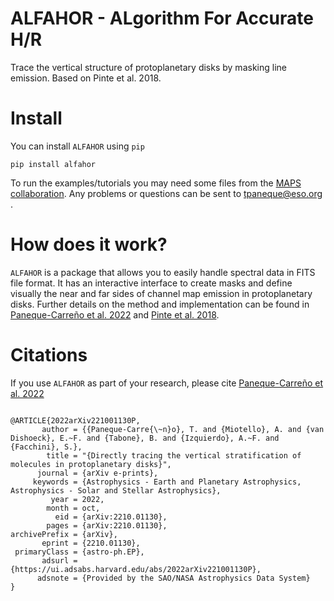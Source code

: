 # ALFAHOR - ALgorithm For Accurate H/R
Trace the vertical structure of protoplanetary disks by masking line emission. Based on Pinte et al. 2018.

# Install

You can install `ALFAHOR` using `pip`

<pre><code>pip install alfahor</pre></code>

To run the examples/tutorials you may need some files from the [MAPS collaboration](https://alma-maps.info/data.html). Any problems or questions can be sent to tpaneque@eso.org .

# How does it work?

`ALFAHOR` is a package that allows you to easily handle spectral data in FITS file format. It has an interactive interface to create masks and define visually the near and far sides of channel map emission in protoplanetary disks. Further details on the method and implementation can be found in [Paneque-Carreño et al. 2022](https://ui.adsabs.harvard.edu/abs/2022arXiv221001130P/abstract) and [Pinte et al. 2018](https://ui.adsabs.harvard.edu/abs/2018A%26A...609A..47P/abstract).

# Citations

If you use `ALFAHOR` as part of your research, please cite [Paneque-Carreño et al. 2022](https://ui.adsabs.harvard.edu/abs/2022arXiv221001130P/abstract)

<pre><code>
@ARTICLE{2022arXiv221001130P,
       author = {{Paneque-Carre{\~n}o}, T. and {Miotello}, A. and {van Dishoeck}, E.~F. and {Tabone}, B. and {Izquierdo}, A.~F. and {Facchini}, S.},
        title = "{Directly tracing the vertical stratification of molecules in protoplanetary disks}",
      journal = {arXiv e-prints},
     keywords = {Astrophysics - Earth and Planetary Astrophysics, Astrophysics - Solar and Stellar Astrophysics},
         year = 2022,
        month = oct,
          eid = {arXiv:2210.01130},
        pages = {arXiv:2210.01130},
archivePrefix = {arXiv},
       eprint = {2210.01130},
 primaryClass = {astro-ph.EP},
       adsurl = {https://ui.adsabs.harvard.edu/abs/2022arXiv221001130P},
      adsnote = {Provided by the SAO/NASA Astrophysics Data System}
}
</pre></code>
